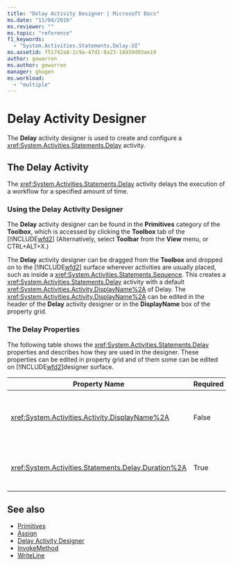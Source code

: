 ```yaml
---
title: "Delay Activity Designer | Microsoft Docs"
ms.date: "11/04/2016"
ms.reviewer: ""
ms.topic: "reference"
f1_keywords: 
  - "System.Activities.Statements.Delay.UI"
ms.assetid: f51742a8-2c9a-47d1-8a23-18459d03ae19
author: gewarren
ms.author: gewarren
manager: ghogen
ms.workload: 
  - "multiple"
---
```

# Delay Activity Designer
The **Delay** activity designer is used to create and configure a <xref:System.Activities.Statements.Delay> activity.

## The Delay Activity
 The <xref:System.Activities.Statements.Delay> activity delays the execution of a workflow for a specified amount of time.

### Using the Delay Activity Designer
 The **Delay** activity designer can be found in the **Primitives** category of the **Toolbox**, which is accessed by clicking the **Toolbox** tab of the [!INCLUDE[wfd2](../workflow-designer/includes/wfd2_md.md)] (Alternatively, select **Toolbar** from the **View** menu, or CTRL+ALT+X.)

 The **Delay** activity designer can be dragged from the **Toolbox** and dropped on to the [!INCLUDE[wfd2](../workflow-designer/includes/wfd2_md.md)] surface wherever activities are usually placed, such as inside a <xref:System.Activities.Statements.Sequence>. This creates a <xref:System.Activities.Statements.Delay> activity with a default <xref:System.Activities.Activity.DisplayName%2A> of Delay. The <xref:System.Activities.Activity.DisplayName%2A> can be edited in the header of the **Delay** activity designer or in the **DisplayName** box of the property grid.

### The Delay Properties
 The following table shows the <xref:System.Activities.Statements.Delay> properties and describes how they are used in the designer. These properties can be edited in property grid and of them some can be edited on [!INCLUDE[wfd2](../workflow-designer/includes/wfd2_md.md)]designer surface.

|Property Name|Required|Usage|
|-------------------|--------------|-----------|
|<xref:System.Activities.Activity.DisplayName%2A>|False|The friendly name of the <xref:System.Activities.Statements.Delay> activity. The default is Delay. Although the <xref:System.Activities.Activity.DisplayName%2A> value is not strictly required, it is a best practice to use one.|
|<xref:System.Activities.Statements.Delay.Duration%2A>|True|The amount of time to delay the workflow. This property is set in the property grid. Type in either a literal <xref:System.TimeSpan> in the format 00:00:00 or a Visual Basic expression to specify the amount of time.|

## See also

- [Primitives](../workflow-designer/primitives-activity-designers.md)
- [Assign](../workflow-designer/assign-activity-designer.md)
- [Delay Activity Designer](../workflow-designer/delay-activity-designer.md)
- [InvokeMethod](../workflow-designer/invokemethod-activity-designer.md)
- [WriteLine](../workflow-designer/writeline-activity-designer.md)